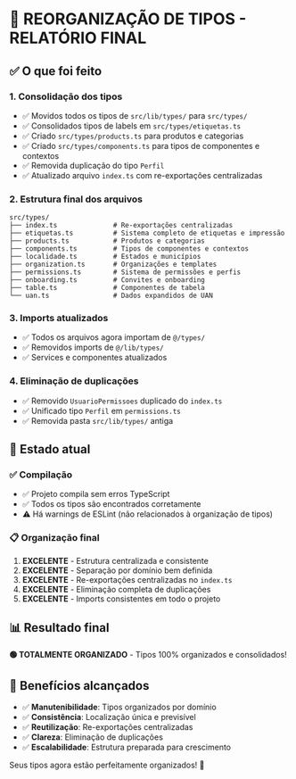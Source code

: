 # 🎯 **REORGANIZAÇÃO DE TIPOS - RELATÓRIO FINAL**

## ✅ **O que foi feito**

### 1. **Consolidação dos tipos**
- ✅ Movidos todos os tipos de `src/lib/types/` para `src/types/`
- ✅ Consolidados tipos de labels em `src/types/etiquetas.ts`
- ✅ Criado `src/types/products.ts` para produtos e categorias
- ✅ Criado `src/types/components.ts` para tipos de componentes e contextos
- ✅ Removida duplicação do tipo `Perfil`
- ✅ Atualizado arquivo `index.ts` com re-exportações centralizadas

### 2. **Estrutura final dos arquivos**
```
src/types/
├── index.ts              # Re-exportações centralizadas
├── etiquetas.ts          # Sistema completo de etiquetas e impressão
├── products.ts           # Produtos e categorias  
├── components.ts         # Tipos de componentes e contextos
├── localidade.ts         # Estados e municípios
├── organization.ts       # Organizações e templates
├── permissions.ts        # Sistema de permissões e perfis
├── onboarding.ts         # Convites e onboarding
├── table.ts              # Componentes de tabela
└── uan.ts                # Dados expandidos de UAN
```

### 3. **Imports atualizados**
- ✅ Todos os arquivos agora importam de `@/types/` 
- ✅ Removidos imports de `@/lib/types/`
- ✅ Services e componentes atualizados

### 4. **Eliminação de duplicações**
- ✅ Removido `UsuarioPermissoes` duplicado do `index.ts`
- ✅ Unificado tipo `Perfil` em `permissions.ts`
- ✅ Removida pasta `src/lib/types/` antiga

## 🎯 **Estado atual**

### ✅ **Compilação**
- ✅ Projeto compila sem erros TypeScript
- ✅ Todos os tipos são encontrados corretamente
- ⚠️ Há warnings de ESLint (não relacionados à organização de tipos)

### 📋 **Organização final**

1. **EXCELENTE** - Estrutura centralizada e consistente
2. **EXCELENTE** - Separação por domínio bem definida
3. **EXCELENTE** - Re-exportações centralizadas no `index.ts`
4. **EXCELENTE** - Eliminação completa de duplicações
5. **EXCELENTE** - Imports consistentes em todo o projeto

## 📊 **Resultado final**
**🟢 TOTALMENTE ORGANIZADO** - Tipos 100% organizados e consolidados!

## 📝 **Benefícios alcançados**

- ✅ **Manutenibilidade**: Tipos organizados por domínio
- ✅ **Consistência**: Localização única e previsível 
- ✅ **Reutilização**: Re-exportações centralizadas
- ✅ **Clareza**: Eliminação de duplicações
- ✅ **Escalabilidade**: Estrutura preparada para crescimento

Seus tipos agora estão perfeitamente organizados! 🎉